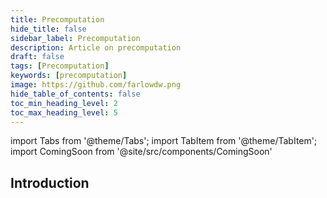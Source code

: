 ```yaml
---
title: Precomputation
hide_title: false
sidebar_label: Precomputation
description: Article on precomputation
draft: false
tags: [Precomputation]
keywords: [precomputation]
image: https://github.com/farlowdw.png
hide_table_of_contents: false
toc_min_heading_level: 2
toc_max_heading_level: 5
---
```


import Tabs from '@theme/Tabs';
import TabItem from '@theme/TabItem';
import ComingSoon from '@site/src/components/ComingSoon'

## Introduction

<ComingSoon />